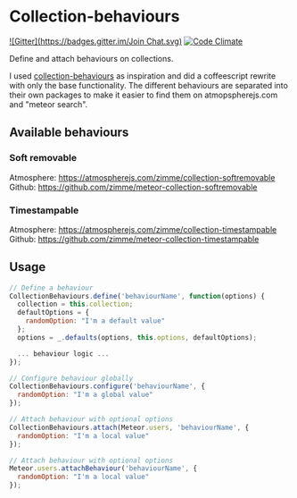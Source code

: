 # Collection-behaviours

[![Gitter](https://badges.gitter.im/Join Chat.svg)](https://gitter.im/zimme/meteor-collection-behaviours_medium=badge&utm_campaign=pr-badge)
[![Code Climate](https://img.shields.io/codeclimate/github/zimme/meteor-collection-behaviours.svg?style=flat)](https://codeclimate.com/github/zimme/meteor-collection-behaviours)

Define and attach behaviours on collections.

I used
[collection-behaviours](https://github.com/Sewdn/meteor-collection-behaviours)
as inspiration and did a coffeescript rewrite with only the base functionality.
The different behaviours are separated into their own packages to make it
easier to find them on atmopspherejs.com and "meteor search".

## Available behaviours

### Soft removable

Atmosphere: https://atmospherejs.com/zimme/collection-softremovable  
Github: https://github.com/zimme/meteor-collection-softremovable

### Timestampable

Atmosphere: https://atmospherejs.com/zimme/collection-timestampable  
Github: https://github.com/zimme/meteor-collection-timestampable

## Usage

```js
// Define a behaviour
CollectionBehaviours.define('behaviourName', function(options) {
  collection = this.collection;
  defaultOptions = {
    randomOption: "I'm a default value"
  };
  options = _.defaults(options, this.options, defaultOptions);

  ... behaviour logic ...
});

// Configure behaviour globally
CollectionBehaviours.configure('behaviourName', {
  randomOption: "I'm a global value"
});

// Attach behaviour with optional options
CollectionBehaviours.attach(Meteor.users, 'behaviourName', {
  randomOption: "I'm a local value"
});

// Attach behaviour with optional options
Meteor.users.attachBehaviour('behaviourName', {
  randomOption: "I'm a local value"
});
```
